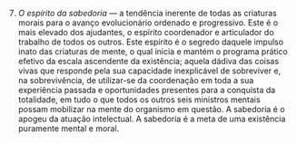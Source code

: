 ﻿7. *O espírito da sabedoria —* a tendência inerente de todas as criaturas morais para o avanço evolucionário ordenado e progressivo. Este é o mais elevado dos ajudantes, o espírito coordenador e articulador do trabalho de todos os outros. Este espírito é o segredo daquele impulso inato das criaturas de mente, o qual inicia e mantém o programa prático efetivo da escala ascendente da existência; aquela dádiva das coisas vivas que responde pela sua capacidade inexplicável de sobreviver e, na sobrevivência, de utilizar-se da coordenação em toda a sua experiência passada e oportunidades presentes para a conquista da totalidade, em tudo o que todos os outros seis ministros mentais possam mobilizar na mente do organismo em questão. A sabedoria é o apogeu da atuação intelectual. A sabedoria é a meta de uma existência puramente mental e moral.